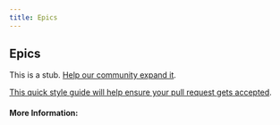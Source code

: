 ```yaml
---
title: Epics
---
```


## Epics

This is a stub. [Help our community expand it](https://github.com/freecodecamp/guides/tree/master/src/pages/articles/agile/epics/index.md).

[This quick style guide will help ensure your pull request gets accepted](https://github.com/freeCodeCamp/guides/blob/master/README.md).

<!-- The article goes here, in GitHub-flavored Markdown. Feel free to add YouTube videos, images, and CodePen/JSBin embeds  -->

#### More Information:
<!-- Please add any articles you think might be helpful to read before writing the article -->



